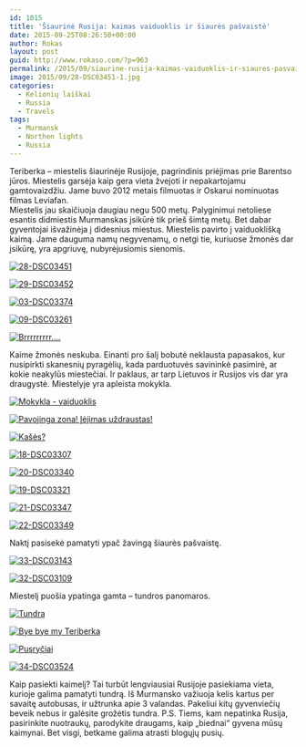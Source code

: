 ```yaml
---
id: 1015
title: 'Šiaurinė Rusija: kaimas vaiduoklis ir šiaurės pašvaistė'
date: 2015-09-25T08:26:50+00:00
author: Rokas
layout: post
guid: http://www.rokaso.com/?p=963
permalink: /2015/09/siaurine-rusija-kaimas-vaiduoklis-ir-siaures-pasvaiste-5/
image: 2015/09/28-DSC03451-1.jpg
categories:
  - Kelionių laiškai
  - Russia
  - Travels
tags:
  - Murmansk
  - Northen lights
  - Russia
---
```

Teriberka – miestelis šiaurinėje Rusijoje, pagrindinis priėjimas prie Barentso jūros. Miestelis garsėja kaip gera vieta žvejoti ir nepakartojamu gamtovaizdžiu. Jame buvo 2012 metais filmuotas ir Oskarui nominuotas filmas Leviafan.  
Miestelis jau skaičiuoja daugiau negu 500 metų. Palyginimui netoliese esantis didmiestis Murmanskas įsikūrė tik prieš šimtą metų. Bet dabar gyventojai išvažinėja į didesnius miestus. Miestelis pavirto į vaiduoklišką kaimą. Jame dauguma namų negyvenamų, o netgi tie, kuriuose žmonės dar įsikūrę, yra apgriuvę, nubyrėjusiomis sienomis.

 
 [![28-DSC03451](2015/09/28-DSC03451-1023x682.jpg)](2015/09/28-DSC03451.jpg)
 
 [![29-DSC03452](2015/09/29-DSC03452-1023x682.jpg)](2015/09/29-DSC03452.jpg)
 
 [![03-DSC03374](2015/09/03-DSC03374-1023x682.jpg)](2015/09/03-DSC03374.jpg) 


 
 [![09-DSC03261](2015/09/09-DSC03261-1023x682.jpg)](2015/09/09-DSC03261.jpg) 


 
 [![Brrrrrrrrr....](2015/09/07-DSC03445-682x1023.jpg)](2015/09/07-DSC03445.jpg) 

Kaime žmonės neskuba. Einanti pro šalį bobutė neklausta papasakos, kur nusipirkti skanesnių pyragėlių, kada parduotuvės savininkė pasimirė, ar kokie neakylūs miestečiai. Ir paklaus, ar tarp Lietuvos ir Rusijos vis dar yra draugystė. Miestelyje yra apleista mokykla. 
 
 [![Mokykla - vaiduoklis](2015/09/15-DSC033731-1023x682.jpg)](2015/09/15-DSC033731.jpg) 


 
 [![Pavojinga zona! Įėjimas uždraustas!](2015/09/16-DSC033001-682x1023.jpg)](2015/09/16-DSC033001.jpg) 


 
 [![Kašės?](2015/09/17-DSC032931-1023x682.jpg)](2015/09/17-DSC032931.jpg)
 
 [![18-DSC03307](2015/09/18-DSC033071-682x1023.jpg)](2015/09/18-DSC033071.jpg)
 
 [![20-DSC03340](2015/09/20-DSC033401-1023x682.jpg)](2015/09/20-DSC033401.jpg)
 
 [![19-DSC03321](2015/09/19-DSC033211-1023x682.jpg)](2015/09/19-DSC033211.jpg)
 
 [![21-DSC03347](2015/09/21-DSC033471-1023x682.jpg)](2015/09/21-DSC033471.jpg)
 
 [![22-DSC03349](2015/09/22-DSC033491-1023x682.jpg)](2015/09/22-DSC033491.jpg) 

Naktį pasisekė pamatyti ypač žavingą šiaurės pašvaistę. 
 
 [![33-DSC03143](2015/09/33-DSC031431-1023x682.jpg)](2015/09/33-DSC031431.jpg) 


 
 [![32-DSC03109](2015/09/32-DSC031091-682x1023.jpg)](2015/09/32-DSC031091.jpg) 

Miestelį puošia ypatinga gamta – tundros panomaros. 
 
 [![Tundra](2015/09/37-DSC035601-1023x682.jpg)](2015/09/37-DSC035601.jpg) 


 
 [![Bye bye my Teriberka](2015/09/36-DSC031661-1023x682.jpg)](2015/09/36-DSC031661.jpg) 


 
 [![Pusryčiai](2015/09/35-DSC035261-1023x682.jpg)](2015/09/35-DSC035261.jpg) 


 
 [![34-DSC03524](2015/09/34-DSC035241-1023x232.jpg)](2015/09/34-DSC035241.jpg) 

Kaip pasiekti kaimelį? Tai turbūt lengviausiai Rusijoje pasiekiama vieta, kurioje galima pamatyti tundrą. Iš Murmansko važiuoja kelis kartus per savaitę autobusas, ir užtrunka apie 3 valandas. Pakeliui kitų gyvenviečių beveik nebus ir galėsite grožėtis tundra. P.S. Tiems, kam nepatinka Rusija, pasirinkite nuotraukų, parodykite draugams, kaip „biednai“ gyvena mūsų kaimynai. Bet visgi, betkame galima atrasti blogųjų pusių.
